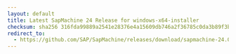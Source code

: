 ```yaml
---
layout: default
title: Latest SapMachine 24 Release for windows-x64-installer
checksum: sha256 316fda99889a2541e28376e4a15609db746a2f36785c0da3b89f3b6e3f93e6c4
redirect_to:
  - https://github.com/SAP/SapMachine/releases/download/sapmachine-24.0.1/sapmachine-jre-24.0.1_windows-x64_bin.msi
---
```

